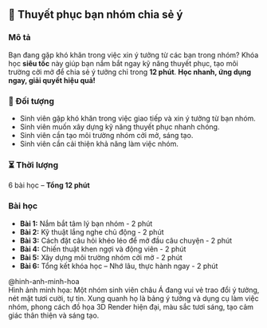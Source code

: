 ## 📌 Thuyết phục bạn nhóm chia sẻ ý  

### Mô tả  
Bạn đang gặp khó khăn trong việc xin ý tưởng từ các bạn trong nhóm? Khóa học **siêu tốc** này giúp bạn nắm bắt ngay kỹ năng thuyết phục, tạo môi trường cởi mở để chia sẻ ý tưởng chỉ trong **12 phút**. **Học nhanh, ứng dụng ngay, giải quyết hiệu quả!**

### 🎯 Đối tượng  
- Sinh viên gặp khó khăn trong việc giao tiếp và xin ý tưởng từ bạn nhóm.
- Sinh viên muốn xây dựng kỹ năng thuyết phục nhanh chóng.
- Sinh viên cần tạo môi trường nhóm cởi mở, sáng tạo.
- Sinh viên cần cải thiện khả năng làm việc nhóm.

### ⏳ Thời lượng  
6 bài học – **Tổng 12 phút**  

### Bài học  
- **Bài 1:** Nắm bắt tâm lý bạn nhóm - 2 phút  
- **Bài 2:** Kỹ thuật lắng nghe chủ động - 2 phút  
- **Bài 3:** Cách đặt câu hỏi khéo léo để mở đầu câu chuyện - 2 phút  
- **Bài 4:** Chiến thuật khen ngợi và động viên - 2 phút  
- **Bài 5:** Xây dựng môi trường nhóm cởi mở - 2 phút  
- **Bài 6:** Tổng kết khóa học – Nhớ lâu, thực hành ngay - 2 phút  

@hinh-anh-minh-hoa  
Hình ảnh minh họa: Một nhóm sinh viên châu Á đang vui vẻ trao đổi ý tưởng, nét mặt tươi cười, tự tin. Xung quanh họ là bảng ý tưởng và dụng cụ làm việc nhóm, phong cách đồ họa 3D Render hiện đại, màu sắc tươi sáng, tạo cảm giác thân thiện và sáng tạo.